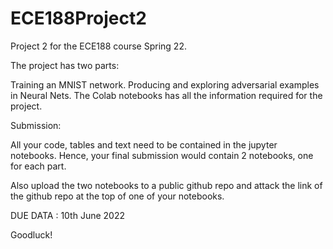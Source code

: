 # ECE188Project2
Project 2 for the ECE188 course Spring 22.

The project has two parts:

Training an MNIST network.
Producing and exploring adversarial examples in Neural Nets.
The Colab notebooks has all the information required for the project.

Submission:

All your code, tables and text need to be contained in the jupyter notebooks. Hence, your final submission would contain 2 notebooks, one for each part.

Also upload the two notebooks to a public github repo and attack the link of the github repo at the top of one of your notebooks.

DUE DATA : 10th June 2022

Goodluck!
